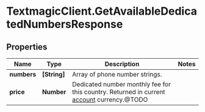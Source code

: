 # TextmagicClient.GetAvailableDedicatedNumbersResponse

## Properties
Name | Type | Description | Notes
------------ | ------------- | ------------- | -------------
**numbers** | **[String]** | Array of phone number strings. | 
**price** | **Number** | Dedicated number monthly fee for this country. Returned in current [account](/docs/api/account/) currency.@TODO | 


